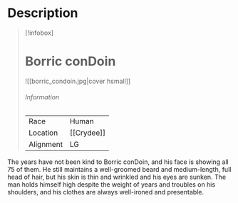 # Description
> [!infobox]
> # Borric conDoin
> ![[borric_condoin.jpg|cover hsmall]]
> ###### Information
> | | |
> |---|---|
> | Race | Human |
> | Location | [[Crydee]] |
> | Alignment | LG |

The years have not been kind to Borric conDoin, and his face is showing all 75 of them. He still maintains a well-groomed beard and medium-length, full head of hair, but his skin is thin and wrinkled and his eyes are sunken. The man holds himself high despite the weight of years and troubles on his shoulders, and his clothes are always well-ironed and presentable.
